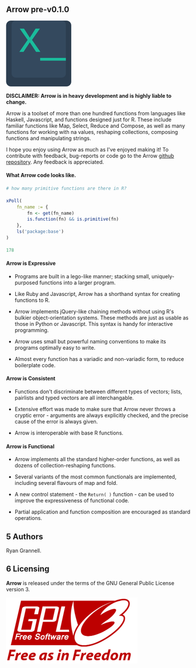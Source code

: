 Arrow pre-v0.1.0
-----------------------------------

<img src="logo.png" height = "180"> </img>

**DISCLAIMER: Arrow is in heavy development and is highly liable to change.**


Arrow is a toolset of more than one hundred functions from languages
like Haskell, Javascript, and functions designed just for R. These
include familiar functions like Map, Select, Reduce and Compose, as
well as many functions for working with na values, reshaping collections,
composing functions and manipulating strings.

I hope you enjoy using Arrow as much as I've enjoyed making it! To
contribute with feedback, bug-reports or code go to the Arrow
[github repository](https://github.com/rgrannell1/arrow). Any feedback is
appreciated.

#### What Arrow code looks like.

```r
# how many primitive functions are there in R?

xPoll(
	fn_name := {
		fn <- get(fn_name)
		is.function(fn) && is.primitive(fn)
	},
	ls('package:base')
)

178
```

#### Arrow is Expressive

* Programs are built in a lego-like manner; stacking small,
uniquely-purposed functions into a larger program.

* Like Ruby and Javascript, Arrow has a shorthand syntax
for creating functions to R.

* Arrow implements jQuery-like chaining methods without using R's bulkier
object-orientation systems. These methods are just as usable as those in
Python or Javascript. This syntax is handy for interactive programming.

* Arrow uses small but powerful naming conventions to make its
programs optimally easy to write.

* Almost every function has a variadic and non-variadic form, to
reduce boilerplate code.

#### Arrow is Consistent

* Functions don't discriminate between different types of vectors; lists, pairlists
and typed vectors are all interchangable.

* Extensive effort was made to make sure that Arrow never throws
a cryptic error - arguments are always explicitly checked, and the precise
cause of the error is always given.

* Arrow is interoperable with base R functions.

#### Arrow is Functional

* Arrow implements all the standard higher-order functions,
as well as dozens of collection-reshaping functions.

* Several variants of the most common functionals are implemented,
including several flavours of map and fold.

* A new control statement - the ```Return( )``` function - can
be used to improve the expressiveness of functional code.

* Partial application and function composition are encouraged
as standard operations.

## 5 Authors

Ryan Grannell.

## 6 Licensing

**Arrow** is released under the terms of the GNU General Public License version 3.

<img src="gpl3.png" height = "180"> </img>


